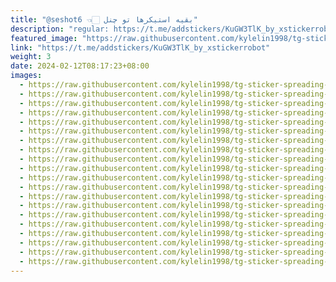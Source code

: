 ```yaml
---
title: "@seshot6 👈🏻 بقیه استیکرها تو چنل"
description: "regular: https://t.me/addstickers/KuGW3TlK_by_xstickerrobot"
featured_image: "https://raw.githubusercontent.com/kylelin1998/tg-sticker-spreading-worldwide-images/main/img/46b23f35-2e0f-4669-9b54-88d69af32c55.jpg"
link: "https://t.me/addstickers/KuGW3TlK_by_xstickerrobot"
weight: 3
date: 2024-02-12T08:17:23+08:00
images:
  - https://raw.githubusercontent.com/kylelin1998/tg-sticker-spreading-worldwide-images/main/img/46b23f35-2e0f-4669-9b54-88d69af32c55.jpg
  - https://raw.githubusercontent.com/kylelin1998/tg-sticker-spreading-worldwide-images/main/img/74a24ae9-d3ab-4fb6-bda6-e3f3e15c0d54.jpg
  - https://raw.githubusercontent.com/kylelin1998/tg-sticker-spreading-worldwide-images/main/img/719a97a8-8cf0-4e25-b842-ab569615a043.jpg
  - https://raw.githubusercontent.com/kylelin1998/tg-sticker-spreading-worldwide-images/main/img/586d58d9-8731-4efd-8081-47ffac768284.jpg
  - https://raw.githubusercontent.com/kylelin1998/tg-sticker-spreading-worldwide-images/main/img/4b953453-8487-4ef1-8846-4c34777d4f52.jpg
  - https://raw.githubusercontent.com/kylelin1998/tg-sticker-spreading-worldwide-images/main/img/3c905f78-5e5f-4f8f-8c38-8053db7c573e.jpg
  - https://raw.githubusercontent.com/kylelin1998/tg-sticker-spreading-worldwide-images/main/img/ce0ce63d-61e6-4ff1-ba81-db1c0a6cbd62.jpg
  - https://raw.githubusercontent.com/kylelin1998/tg-sticker-spreading-worldwide-images/main/img/b722b9ca-9186-47dd-8926-6ad02b03c69f.jpg
  - https://raw.githubusercontent.com/kylelin1998/tg-sticker-spreading-worldwide-images/main/img/193a64db-6791-466e-844e-3680855b1907.jpg
  - https://raw.githubusercontent.com/kylelin1998/tg-sticker-spreading-worldwide-images/main/img/8f16c993-7b64-4d25-943c-b4464c5e1aa5.jpg
  - https://raw.githubusercontent.com/kylelin1998/tg-sticker-spreading-worldwide-images/main/img/bb57b95d-4865-4fa2-8d9a-6b4be3ed9443.jpg
  - https://raw.githubusercontent.com/kylelin1998/tg-sticker-spreading-worldwide-images/main/img/f7a588ca-7afa-4133-9a4e-7ef7cb852f06.jpg
  - https://raw.githubusercontent.com/kylelin1998/tg-sticker-spreading-worldwide-images/main/img/1063b34a-fab7-44f9-b688-b3bdd686f07b.jpg
  - https://raw.githubusercontent.com/kylelin1998/tg-sticker-spreading-worldwide-images/main/img/fb0ad2ab-1ff5-4ceb-9632-177568d9eed8.jpg
  - https://raw.githubusercontent.com/kylelin1998/tg-sticker-spreading-worldwide-images/main/img/d16b6dc7-a7c5-4d06-95de-3fd7a6b57ee1.jpg
  - https://raw.githubusercontent.com/kylelin1998/tg-sticker-spreading-worldwide-images/main/img/582dc20b-fb62-4e5e-bfcd-4873d17f8d63.jpg
  - https://raw.githubusercontent.com/kylelin1998/tg-sticker-spreading-worldwide-images/main/img/11633aba-a12b-4382-9c3d-42eebe4f2026.jpg
  - https://raw.githubusercontent.com/kylelin1998/tg-sticker-spreading-worldwide-images/main/img/4c073830-a290-4646-8634-60a62b0945a1.jpg
  - https://raw.githubusercontent.com/kylelin1998/tg-sticker-spreading-worldwide-images/main/img/beef1adb-c0cf-48d8-a07c-b591fdea5203.jpg
  - https://raw.githubusercontent.com/kylelin1998/tg-sticker-spreading-worldwide-images/main/img/9761d85f-92c3-41a2-8fe9-471a99f21b8b.jpg
---
```


